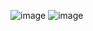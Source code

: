 ![image](https://user-images.githubusercontent.com/90413853/216093570-283ebe88-70f4-476f-b448-8e29762dae17.png)
![image](https://user-images.githubusercontent.com/90413853/216093631-9549af13-9e86-4a37-b3d0-232214bf54ac.png)

